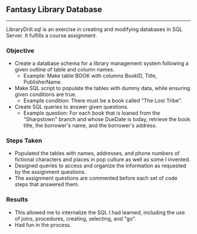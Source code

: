 ## Fantasy Library Database
___
LibraryDrill.sql is an exercise in creating and modifying databases in SQL Server. It fulfills a course assignment.

### Objective
* Create a database schema for a library management system following a given outline of table and column names.
  * Example: Make table BOOK with columns BookID, Title, PublisherName.
* Make SQL script to populate the tables with dummy data, while ensuring given conditions are true.
  * Example condition: There must be a book called "The Lost Tribe".
* Create SQL queries to answer given questions.
  * Example question: For each book that is loaned from the "Sharpstown" branch and whose DueDate is today, retrieve the book title, the borrower's name, and the borrower's address.

### Steps Taken
* Populated the tables with names, addresses, and phone numbers of fictional characters and places in pop culture as well as some I invented.
* Designed queries to access and organize the information as requested by the assignment questions.
* The assignment questions are commented before each set of code steps that answered them.

### Results
* This allowed me to internalize the SQL I had learned, including the use of joins, procedures, creating, selecting, and "go". 
* Had fun in the process.
